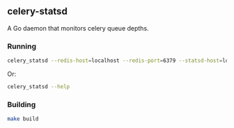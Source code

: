 ## celery-statsd

A Go daemon that monitors celery queue depths.

### Running

```bash
celery_statsd --redis-host=localhost --redis-port=6379 --statsd-host=localhost --statsd-port=8125 --queues=celery,backups,long_running_jobs --interval=1000
```
Or:
```bash
celery_statsd --help
```

### Building

```bash
make build
```
